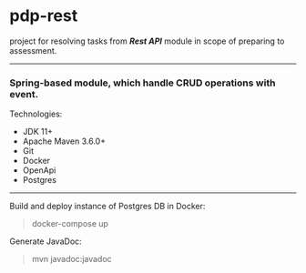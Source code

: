 # pdp-rest

project for resolving tasks from _**Rest API**_ module in scope of preparing to assessment.
***
### Spring-based module, which handle CRUD operations with event.

Technologies:
- JDK 11+
- Apache Maven 3.6.0+
- Git
- Docker
- OpenApi
- Postgres
***
Build and deploy instance of Postgres DB in Docker:
> docker-compose up

Generate JavaDoc:
> mvn javadoc:javadoc